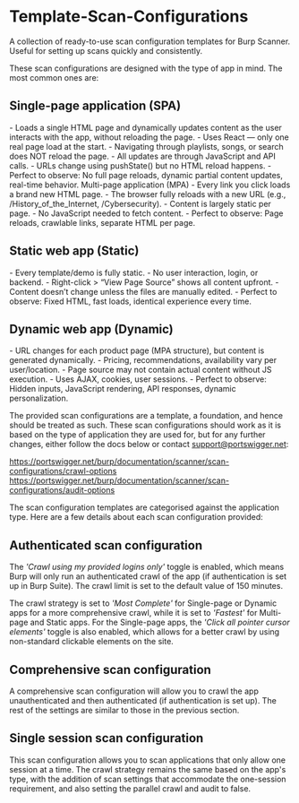 # Template-Scan-Configurations
A collection of ready-to-use scan configuration templates for Burp Scanner. Useful for setting up scans quickly and consistently.

These scan configurations are designed with the type of app in mind. The most common ones are:

<h2>Single-page application (SPA)</h2>
- Loads a single HTML page and dynamically updates content as the user interacts with the app, without reloading the page.
- Uses React — only one real page load at the start.
- Navigating through playlists, songs, or search does NOT reload the page.
- All updates are through JavaScript and API calls.
- URLs change using pushState() but no HTML reload happens.
- Perfect to observe: No full page reloads, dynamic partial content updates, real-time behavior.

</h2>Multi-page application (MPA)</h2>
- Every link you click loads a brand new HTML page.
- The browser fully reloads with a new URL (e.g., /History_of_the_Internet, /Cybersecurity).
- Content is largely static per page.
- No JavaScript needed to fetch content.
- Perfect to observe: Page reloads, crawlable links, separate HTML per page.

<h2>Static web app (Static)</h2>
- Every template/demo is fully static.
- No user interaction, login, or backend.
- Right-click > “View Page Source” shows all content upfront.
- Content doesn’t change unless the files are manually edited.
- Perfect to observe: Fixed HTML, fast loads, identical experience every time.

<h2>Dynamic web app (Dynamic)</h2>
- URL changes for each product page (MPA structure), but content is generated dynamically.
- Pricing, recommendations, availability vary per user/location.
- Page source may not contain actual content without JS execution.
- Uses AJAX, cookies, user sessions. 
- Perfect to observe: Hidden inputs, JavaScript rendering, API responses, dynamic personalization.

The provided scan configurations are a template, a foundation, and hence should be treated as such. These scan configurations should work as it is based on the type of application they are used for, but for any further changes, either follow the docs below or contact support@portswigger.net:

https://portswigger.net/burp/documentation/scanner/scan-configurations/crawl-options
https://portswigger.net/burp/documentation/scanner/scan-configurations/audit-options

The scan configuration templates are categorised against the application type. Here are a few details about each scan configuration provided:

<h2>Authenticated scan configuration</h2>
The <i>'Crawl using my provided logins only'</i> toggle is enabled, which means Burp will only run an authenticated crawl of the app (if authentication is set up in Burp Suite). The crawl limit is set to the default value of 150 minutes.

The crawl strategy is set to <i>'Most Complete'</i> for Single-page or Dynamic apps for a more comprehensive crawl, while it is set to <i>'Fastest'</i> for Multi-page and Static apps. For the Single-page apps, the <i>'Click all pointer cursor elements'</i> toggle is also enabled, which allows for a better crawl by using non-standard clickable elements on the site.

<h2>Comprehensive scan configuration</h2>
A comprehensive scan configuration will allow you to crawl the app unauthenticated and then authenticated (if authentication is set up). The rest of the settings are similar to those in the previous section.

<h2>Single session scan configuration</h2>
This scan configuration allows you to scan applications that only allow one session at a time. The crawl strategy remains the same based on the app's type, with the addition of scan settings that accommodate the one-session requirement, and also setting the parallel crawl and audit to false.
